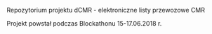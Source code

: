 Repozytorium projektu dCMR - elektroniczne listy przewozowe CMR

Projekt powstał podczas Blockathonu 15-17.06.2018 r.
